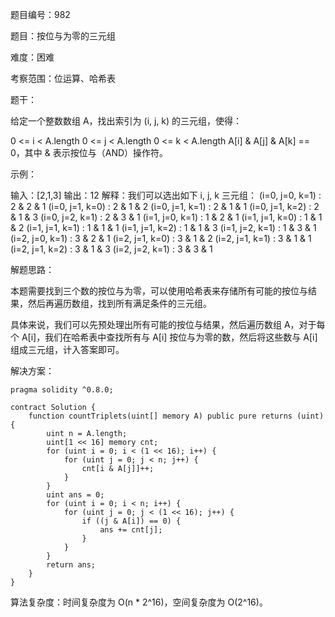 题目编号：982

题目：按位与为零的三元组

难度：困难

考察范围：位运算、哈希表

题干：

给定一个整数数组 A，找出索引为 (i, j, k) 的三元组，使得：

0 <= i < A.length
0 <= j < A.length
0 <= k < A.length
A[i] & A[j] & A[k] == 0，其中 & 表示按位与（AND）操作符。
 

示例：

输入：[2,1,3]
输出：12
解释：我们可以选出如下 i, j, k 三元组：
(i=0, j=0, k=1) : 2 & 2 & 1
(i=0, j=1, k=0) : 2 & 1 & 2
(i=0, j=1, k=1) : 2 & 1 & 1
(i=0, j=1, k=2) : 2 & 1 & 3
(i=0, j=2, k=1) : 2 & 3 & 1
(i=1, j=0, k=1) : 1 & 2 & 1
(i=1, j=1, k=0) : 1 & 1 & 2
(i=1, j=1, k=1) : 1 & 1 & 1
(i=1, j=1, k=2) : 1 & 1 & 3
(i=1, j=2, k=1) : 1 & 3 & 1
(i=2, j=0, k=1) : 3 & 2 & 1
(i=2, j=1, k=0) : 3 & 1 & 2
(i=2, j=1, k=1) : 3 & 1 & 1
(i=2, j=1, k=2) : 3 & 1 & 3
(i=2, j=2, k=1) : 3 & 3 & 1

解题思路：

本题需要找到三个数的按位与为零，可以使用哈希表来存储所有可能的按位与结果，然后再遍历数组，找到所有满足条件的三元组。

具体来说，我们可以先预处理出所有可能的按位与结果，然后遍历数组 A，对于每个 A[i]，我们在哈希表中查找所有与 A[i] 按位与为零的数，然后将这些数与 A[i] 组成三元组，计入答案即可。

解决方案：

```solidity
pragma solidity ^0.8.0;

contract Solution {
    function countTriplets(uint[] memory A) public pure returns (uint) {
        uint n = A.length;
        uint[1 << 16] memory cnt;
        for (uint i = 0; i < (1 << 16); i++) {
            for (uint j = 0; j < n; j++) {
                cnt[i & A[j]]++;
            }
        }
        uint ans = 0;
        for (uint i = 0; i < n; i++) {
            for (uint j = 0; j < (1 << 16); j++) {
                if ((j & A[i]) == 0) {
                    ans += cnt[j];
                }
            }
        }
        return ans;
    }
}
```

算法复杂度：时间复杂度为 O(n * 2^16)，空间复杂度为 O(2^16)。